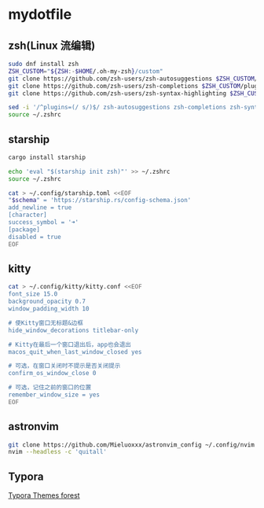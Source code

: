 # mydotfile

## zsh(Linux 流编辑)
```bash
sudo dnf install zsh
ZSH_CUSTOM="${ZSH:-$HOME/.oh-my-zsh}/custom"
git clone https://github.com/zsh-users/zsh-autosuggestions $ZSH_CUSTOM/plugins/zsh-autosuggestions && \
git clone https://github.com/zsh-users/zsh-completions $ZSH_CUSTOM/plugins/zsh-completions && \
git clone https://github.com/zsh-users/zsh-syntax-highlighting $ZSH_CUSTOM/plugins/zsh-syntax-highlighting

sed -i '/^plugins=(/ s/)$/ zsh-autosuggestions zsh-completions zsh-syntax-highlighting)/' ~/.zshrc
source ~/.zshrc
```

## starship
```bash
cargo install starship

echo 'eval "$(starship init zsh)"' >> ~/.zshrc
source ~/.zshrc

cat > ~/.config/starship.toml <<EOF
"$schema" = 'https://starship.rs/config-schema.json'
add_newline = true
[character]
success_symbol = '➜'
[package]
disabled = true
EOF
```

## kitty
```bash
cat > ~/.config/kitty/kitty.conf <<EOF
font_size 15.0
background_opacity 0.7
window_padding_width 10

# 使Kitty窗口无标题&边框
hide_window_decorations titlebar-only

# Kitty在最后一个窗口退出后，app也会退出
macos_quit_when_last_window_closed yes

# 可选，在窗口关闭时不提示是否关闭提示
confirm_os_window_close 0

# 可选，记住之前的窗口的位置
remember_window_size = yes
EOF
```

## astronvim
```bash
git clone https://github.com/Mieluoxxx/astronvim_config ~/.config/nvim
nvim --headless -c 'quitall'
```

## Typora
[Typora Themes forest](https://github.com/sylviaxgj/typora-forest-theme/archive/refs/tags/v0.1.8.zip)




